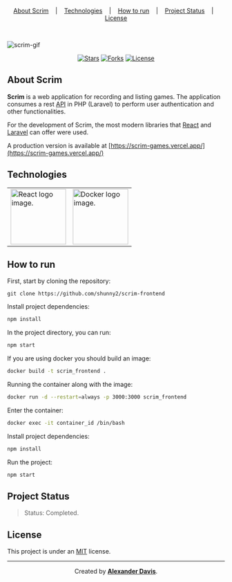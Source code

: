 <p align="center">
  <a href="#about-scrim">About Scrim</a>
  &nbsp;&nbsp;&nbsp;|&nbsp;&nbsp;&nbsp;
  <a href="#technologies">Technologies</a>
  &nbsp;&nbsp;&nbsp;|&nbsp;&nbsp;&nbsp;
  <a href="#how-to-run">How to run</a>
  &nbsp;&nbsp;&nbsp;|&nbsp;&nbsp;&nbsp;
  <a href="#project-status">Project Status</a>
  &nbsp;&nbsp;&nbsp;|&nbsp;&nbsp;&nbsp;
  <a href="#license">License</a>
</p>

</br>

![scrim-gif](https://user-images.githubusercontent.com/72872854/196009205-08586170-6500-4d86-b1ea-8b10faea8190.gif)

<p align="center">
  <a href="https://img.shields.io/github/stars/shunny2/scrim-frontend?style=social"><img src="https://img.shields.io/github/stars/shunny2/scrim-frontend?style=social" alt="Stars"></a>
  <a href="https://img.shields.io/github/forks/shunny2/scrim-frontend?style=social"><img src="https://img.shields.io/github/forks/shunny2/scrim-frontend?style=social" alt="Forks"></a>
  <a href="https://img.shields.io/github/license/shunny2/scrim-frontend"><img src="https://img.shields.io/github/license/shunny2/scrim-frontend" alt="License"></a>
</p>

## About Scrim

<b>Scrim</b> is a web application for recording and listing games. The application consumes a rest [API](https://github.com/shunny2/scrim-backend) in PHP (Laravel) to perform user authentication and other functionalities.

For the development of Scrim, the most modern libraries that [React](https://reactjs.org/) and [Laravel](https://laravel.com/) can offer were used.

A production version is available at [https://scrim-games.vercel.app/](https://scrim-games.vercel.app/)

## Technologies

<table>
  <thead>
  </thead>
  <tbody>
    <td>
      <a href="https://reactjs.org/" title="React"><img width="128" height="128" src="https://cdn.worldvectorlogo.com/logos/react-2.svg" alt="React logo image." /></a>
    </td>
    <td>
      <a href="https://www.docker.com/" title="Docker"><img width="128" height="128" src="https://cdn.worldvectorlogo.com/logos/docker.svg" alt="Docker logo image." /></a>
    </td>
  </tbody>
</table>

## How to run

First, start by cloning the repository:
```shell
git clone https://github.com/shunny2/scrim-frontend
```

Install project dependencies:
```bash
npm install
```

In the project directory, you can run:
```bash
npm start
```

If you are using docker you should build an image:
```bash
docker build -t scrim_frontend .
```

Running the container along with the image:
```bash
docker run -d --restart=always -p 3000:3000 scrim_frontend
```

Enter the container:
```bash
docker exec -it container_id /bin/bash
```

Install project dependencies:
```bash
npm install
```

Run the project:
```bash
npm start
```

## Project Status

> Status: Completed.

## License

This project is under an [MIT](https://opensource.org/licenses/MIT) license.

<hr></hr>

<p align="center">Created by <a href="https://github.com/shunny2"><b>Alexander Davis</b><a/>.</p>
